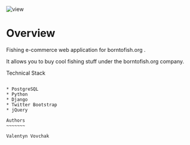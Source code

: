 ![view](https://github.com/valentynvovchak/Fish-e-Shop/main/1.jpg?raw=true)

Overview
========

Fishing e-commerce web application for borntofish.org .

It allows you to buy cool fishing stuff under the borntofish.org company.

Technical Stack
~~~~~~~~~~~~~~~

* PostgreSQL
* Python
* Django
* Twitter Bootstrap
* jQuery

Authors
~~~~~~~

Valentyn Vovchak
